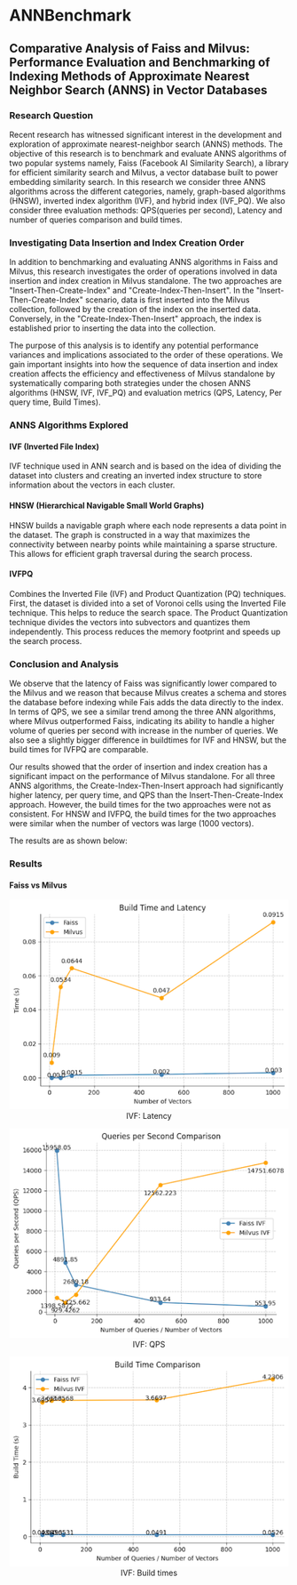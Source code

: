 # ANNBenchmark
## Comparative Analysis of Faiss and Milvus: Performance Evaluation and Benchmarking of Indexing Methods of Approximate Nearest Neighbor Search (ANNS) in Vector Databases

### Research Question
Recent research has witnessed significant interest in the development and exploration of approximate nearest-neighbor search (ANNS) methods. The objective of this research is to benchmark and evaluate ANNS algorithms of two popular systems namely, Faiss (Facebook AI Similarity Search), a library for efficient similarity search and Milvus, a vector database built to power embedding similarity search. In this research we consider three ANNS algorithms across the different categories, namely, graph-based algorithms (HNSW), inverted index algorithm (IVF), and hybrid index (IVF_PQ). We also consider three evaluation methods: QPS(queries per second), Latency and number of queries comparison and build times. 

### Investigating Data Insertion and Index Creation Order
In addition to benchmarking and evaluating ANNS algorithms in Faiss and Milvus, this research investigates the order of operations involved in data insertion and index creation in Milvus standalone. The two approaches are "Insert-Then-Create-Index" and "Create-Index-Then-Insert". In the "Insert-Then-Create-Index" scenario, data is first inserted into the Milvus collection, followed by the creation of the index on the inserted data. Conversely, in the "Create-Index-Then-Insert" approach, the index is established prior to inserting the data into the collection. 

The purpose of this analysis is to identify any potential performance variances and implications associated to the order of these operations. We gain important insights into how the sequence of data insertion and index creation affects the efficiency and effectiveness of Milvus standalone by systematically comparing both strategies under the chosen ANNS algorithms (HNSW, IVF, IVF_PQ) and evaluation metrics (QPS, Latency, Per query time, Build Times).

### ANNS Algorithms Explored
#### IVF (Inverted File Index)

IVF technique used in ANN search and is based on the idea of dividing the dataset into clusters and creating an inverted index structure to store information about the vectors in each cluster.

#### HNSW (Hierarchical Navigable Small World Graphs)

HNSW builds a navigable graph where each node represents a data point in the dataset. The graph is constructed in a way that maximizes the connectivity between nearby points while maintaining a sparse structure. This allows for efficient graph traversal during the search process.

#### IVFPQ

Combines the Inverted File (IVF) and Product Quantization (PQ) techniques. First, the dataset is divided into a set of Voronoi cells using the Inverted File technique. This helps to reduce the search space. The Product Quantization technique divides the vectors into subvectors and quantizes them independently. This process reduces the memory footprint and speeds up the search process. 


### Conclusion and Analysis

We observe that the latency of Faiss was significantly lower compared to the Milvus and we reason that because Milvus creates a schema and stores the database before indexing while Fais adds the data directly to the index. In terms of QPS, we see a similar trend among the three ANN algorithms, where Milvus outperformed Faiss, indicating its ability to handle a higher volume of queries per second with increase in the number of queries. We also see a slightly bigger difference in buildtimes for IVF and HNSW, but the build times for IVFPQ are comparable. 

Our results showed that the order of insertion and index creation has a significant impact on the performance of Milvus standalone. For all three ANNS algorithms, the Create-Index-Then-Insert approach had significantly higher latency, per query time, and QPS than the Insert-Then-Create-Index approach. However, the build times for the two approaches were not as consistent. For HNSW and IVFPQ, the build times for the two approaches were similar when the number of vectors was large (1000 vectors).

The results are as shown below:

### Results
#### Faiss vs Milvus

<p align="center">
  <img src="https://github.com/kshesha1/ANNBenchmark/blob/main/Graphs/Faiss%20vs%20Milvus/IVF_Latency.png"
    alt="IVF: Latency">
  <br>
  IVF: Latency
</p>

<p align="center">
  <img src="https://github.com/kshesha1/ANNBenchmark/blob/main/Graphs/Faiss%20vs%20Milvus/IVF%20QPS.png"
    alt="IVF: QPS">
  <br>
  IVF: QPS
</p>

<p align="center">
  <img src="https://github.com/kshesha1/ANNBenchmark/blob/main/Graphs/Faiss%20vs%20Milvus/IVF%20Build%20times.png"
    alt="IVF: Build times">
  <br>
  IVF: Build times
</p>

